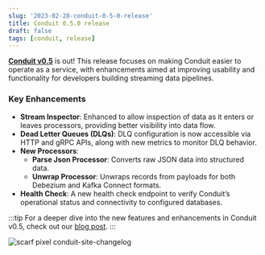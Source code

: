 ```yaml
---
slug: '2023-02-28-conduit-0-5-0-release'
title: Conduit 0.5.0 release
draft: false
tags: [conduit, release]
---
```


[**Conduit v0.5**](https://github.com/ConduitIO/conduit/releases/tag/v0.5.0) is out! This release focuses on making Conduit easier to operate as a service, with enhancements aimed at improving usability and functionality for developers building streaming data pipelines.

<!--truncate-->


### Key Enhancements

- **Stream Inspector**: Enhanced to allow inspection of data as it enters or leaves processors, providing better visibility into data flow.
- **Dead Letter Queues (DLQs)**: DLQ configuration is now accessible via HTTP and gRPC APIs, along with new metrics to monitor DLQ behavior.
- **New Processors**:
  - **Parse Json Processor**: Converts raw JSON data into structured data.
  - **Unwrap Processor**: Unwraps records from payloads for both Debezium and Kafka Connect formats.
- **Health Check**: A new health check endpoint to verify Conduit’s operational status and connectivity to configured databases.


:::tip
For a deeper dive into the new features and enhancements in Conduit v0.5, check out our [blog post](https://meroxa.com/blog/conduit-0.5/).
:::

![scarf pixel conduit-site-changelog](https://static.scarf.sh/a.png?x-pxid=b43cda70-9a98-4938-8857-471cc05e99c5)